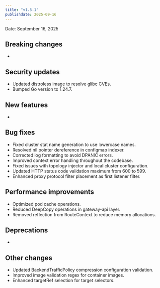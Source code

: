 ```yaml
---
title: "v1.5.1"
publishdate: 2025-09-16
---
```


Date: September 16, 2025

## Breaking changes
- 

## Security updates
- Updated distroless image to resolve glibc CVEs.
- Bumped Go version to 1.24.7.

## New features
- 

## Bug fixes
- Fixed cluster stat name generation to use lowercase names.
- Resolved nil pointer dereference in configmap indexer.
- Corrected log formatting to avoid DPANIC errors.
- Improved context error handling throughout the codebase.
- Fixed issues with topology injector and local cluster configuration.
- Updated HTTP status code validation maximum from 600 to 599.
- Enhanced proxy protocol filter placement as first listener filter.

## Performance improvements
- Optimized pod cache operations.
- Reduced DeepCopy operations in gateway-api layer.
- Removed reflection from RouteContext to reduce memory allocations.

## Deprecations
- 

## Other changes
- Updated BackendTrafficPolicy compression configuration validation.
- Improved image validation regex for container images.
- Enhanced targetRef selection for target selectors.

